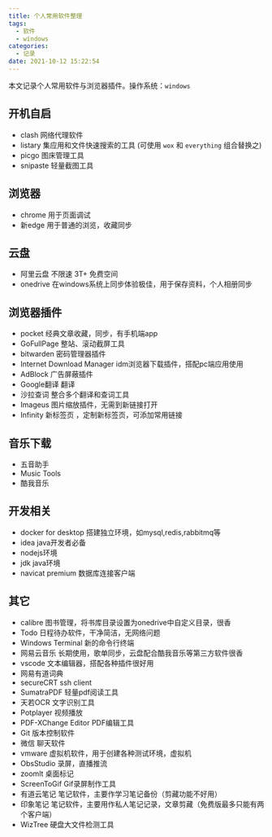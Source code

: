 ```yaml
---
title: 个人常用软件整理
tags:
  - 软件
  - windows
categories:
  - 记录
date: 2021-10-12 15:22:54
---
```


本文记录个人常用软件与浏览器插件。操作系统：`windows`

## 开机自启

* clash  网络代理软件
* listary 集应用和文件快速搜索的工具 (可使用 `wox` 和 `everything` 组合替换之)
* picgo  图床管理工具
* snipaste 轻量截图工具

## 浏览器

* chrome  用于页面调试
* 新edge  用于普通的浏览，收藏同步

## 云盘

* 阿里云盘 不限速 3T+ 免费空间 
* onedrive  在windows系统上同步体验极佳，用于保存资料，个人相册同步

## 浏览器插件

* pocket  经典文章收藏，同步，有手机端app
* GoFullPage  整站、滚动截屏工具
* bitwarden  密码管理器插件
* Internet Download Manager  idm浏览器下载插件，搭配pc端应用使用
* AdBlock  广告屏蔽插件
* Google翻译  翻译
* 沙拉查词 整合多个翻译和查词工具
* Imageus 图片缩放插件，无需到新链接打开
* Infinity 新标签页 ，定制新标签页，可添加常用链接

## 音乐下载

* 五音助手
* Music Tools
* 酷我音乐

## 开发相关

* docker for desktop 搭建独立环境，如mysql,redis,rabbitmq等
* idea java开发者必备
* nodejs环境
* jdk java环境
* navicat premium  数据库连接客户端

## 其它

* calibre 图书管理，将书库目录设置为onedrive中自定义目录，很香
* Todo 日程待办软件，干净简洁，无网络问题
* Windows Terminal  新的命令行终端
* 网易云音乐  长期使用，歌单同步，云盘配合酷我音乐等第三方软件很香
* vscode  文本编辑器，搭配各种插件很好用
* 网易有道词典
* secureCRT  ssh client
* SumatraPDF 轻量pdf阅读工具
* 天若OCR  文字识别工具
* Potplayer  视频播放
* PDF-XChange Editor  PDF编辑工具
* Git 版本控制软件
* 微信 聊天软件
* vmware 虚拟机软件，用于创建各种测试环境，虚拟机
* ObsStudio  录屏，直播推流
* zoomlt  桌面标记
* ScreenToGif  Gif录屏制作工具
* 有道云笔记  笔记软件，主要作学习笔记备份（剪藏功能不好用）   
* 印象笔记  笔记软件，主要用作私人笔记记录，文章剪藏（免费版最多只能有两个客户端）
* WizTree  硬盘大文件检测工具


